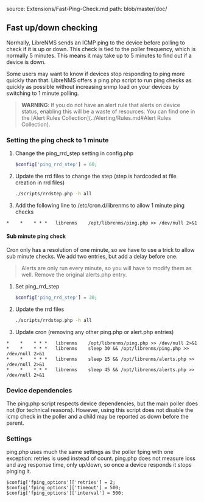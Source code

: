 source: Extensions/Fast-Ping-Check.md
path: blob/master/doc/

## Fast up/down checking

Normally, LibreNMS sends an ICMP ping to the device before polling to check if it is up or down.
This check is tied to the poller frequency, which is normally 5 minutes.  This means it may take up to 5 minutes
to find out if a device is down.

Some users may want to know if devices stop responding to ping more quickly than that. LibreNMS offers a ping.php script
to run ping checks as quickly as possible without increasing snmp load on your devices by switching to 1 minute polling.

> **WARNING**: If you do not have an alert rule that alerts on device status, enabling this will be a waste of resources.
> You can find one in the [Alert Rules Collection](../Alerting/Rules.md#Alert Rules Collection).
                         


### Setting the ping check to 1 minute

1. Change the ping_rrd_step setting in config.php
    ```php
    $config['ping_rrd_step'] = 60;
    ```

2. Update the rrd files to change the step (step is hardcoded at file creation in rrd files)
    ```bash
    ./scripts/rrdstep.php -h all
    ```

3. Add the following line to /etc/cron.d/librenms to allow 1 minute ping checks

```
*    *    * * *   librenms    /opt/librenms/ping.php >> /dev/null 2>&1
```

#### Sub minute ping check

Cron only has a resolution of one minute, so we have to use a trick to allow sub minute checks.
We add two entries, but add a delay before one.

>Alerts are only run every minute, so you will have to modify them as well. Remove the original alerts.php entry.

1. Set ping_rrd_step
    ```php
   $config['ping_rrd_step'] = 30;
   ```
   
2. Update the rrd files
    ```bash
    ./scripts/rrdstep.php -h all
    ```

3. Update cron (removing any other ping.php or alert.php entries)

```
*    *    * * *   librenms    /opt/librenms/ping.php >> /dev/null 2>&1
*    *    * * *   librenms    sleep 30 && /opt/librenms/ping.php >> /dev/null 2>&1
*    *    * * *   librenms    sleep 15 && /opt/librenms/alerts.php >> /dev/null 2>&1
*    *    * * *   librenms    sleep 45 && /opt/librenms/alerts.php >> /dev/null 2>&1
```

### Device dependencies

The ping.php script respects device dependencies, but the main poller does not (for technical reasons).
However, using this script does not disable the icmp check in the poller and a child may be reported as
down before the parent.

### Settings

ping.php uses much the same settings as the poller fping with one exception: retries is used instead of count.
ping.php does not measure loss and avg response time, only up/down, so once a device responds it stops pinging it.

```
$config['fping_options']['retries'] = 2;
$config['fping_options']['timeout'] = 500;
$config['fping_options']['interval'] = 500;
```
